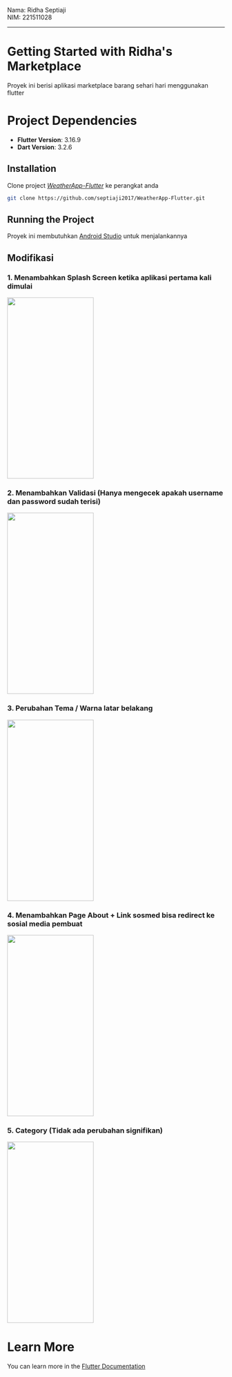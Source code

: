 Nama: Ridha Septiaji  
NIM: 221511028
***

# Getting Started with Ridha's Marketplace

Proyek ini berisi aplikasi marketplace barang sehari hari menggunakan flutter

# Project Dependencies

- **Flutter Version**: 3.16.9
- **Dart Version**: 3.2.6
   
## Installation

Clone project *[WeatherApp-Flutter](https://github.com/septiaji2017/WeatherApp-Flutter.git)* ke perangkat anda

```bash
git clone https://github.com/septiaji2017/WeatherApp-Flutter.git
```

## Running the Project
Proyek ini membutuhkan <ins>Android Studio</ins> untuk menjalankannya

## Modifikasi
### 1. Menambahkan Splash Screen ketika aplikasi pertama kali dimulai
<img src="https://github.com/septiaji2017/mdc_100_series/assets/73025651/0aa9cf4d-2521-44b0-aeb0-f409813287fe" width="200" height="420">

### 2. Menambahkan Validasi (Hanya mengecek apakah username dan password sudah terisi)
<img src="https://github.com/septiaji2017/mdc_100_series/assets/73025651/1b865867-1857-43ef-8166-681542b72972" width="200" height="420">

### 3. Perubahan Tema / Warna latar belakang
<img src="https://github.com/septiaji2017/mdc_100_series/assets/73025651/0c712bc7-3ae5-4c8d-a6e5-32a81f4d71fa" width="200" height="420">

### 4. Menambahkan Page About + Link sosmed bisa redirect ke sosial media pembuat
<img src="https://github.com/septiaji2017/mdc_100_series/assets/73025651/056d4940-de43-4195-9943-dd456544433a" width="200" height="420">

### 5. Category (Tidak ada perubahan signifikan)
<img src="https://github.com/septiaji2017/mdc_100_series/assets/73025651/287afada-01aa-43ce-ba6e-697dd0b0a3b8" width="200" height="420">

# Learn More

You can learn more in the [Flutter Documentation](https://docs.flutter.dev/)
